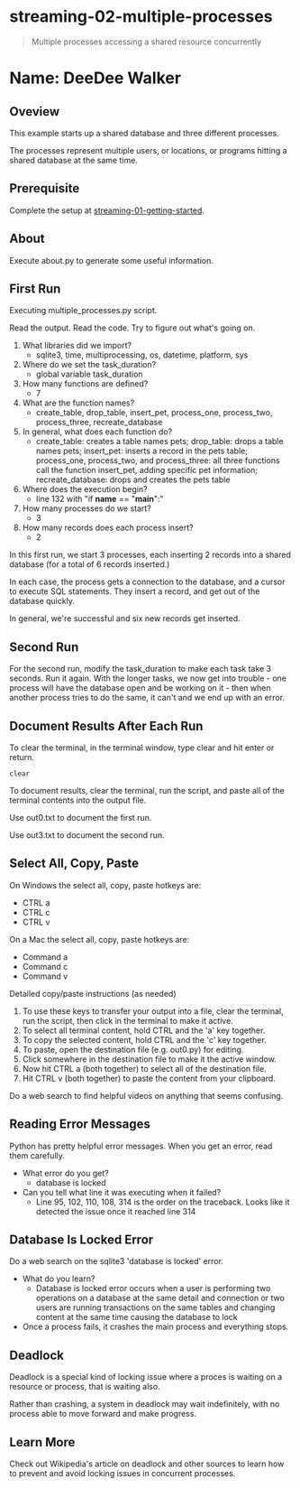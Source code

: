 # streaming-02-multiple-processes

> Multiple processes accessing a shared resource concurrently

# Name: DeeDee Walker

## Oveview

This example starts up a shared database and three different processes.

The processes represent multiple users, or locations, or programs 
hitting a shared database at the same time. 

## Prerequisite

Complete the setup at [streaming-01-getting-started](https://github.com/denisecase/streaming-01-getting-started).

## About

Execute about.py to generate some useful information.

## First Run

Executing multiple_processes.py script.

Read the output. Read the code. 
Try to figure out what's going on. 

1. What libraries did we import? 
    - sqlite3, time, multiprocessing, os, datetime, platform, sys
1. Where do we set the task_duration? 
    - global variable task_duration
1. How many functions are defined? 
    - 7
1. What are the function names? 
    - create_table, drop_table, insert_pet, process_one, process_two, process_three, recreate_database
1. In general, what does each function do? 
    - create_table: creates a table names pets; drop_table: drops a table names pets; insert_pet: inserts a record in the pets table; process_one, process_two, and process_three: all three functions call the function insert_pet, adding specific pet information; recreate_database: drops and creates the pets table
1. Where does the execution begin? 
    - line 132 with "if __name__ == "__main__":"
1. How many processes do we start? 
    - 3
1. How many records does each process insert? 
    - 2

In this first run, we start 3 processes, 
each inserting 2 records into a shared database 
(for a total of 6 records inserted.)

In each case, the process gets a connection to the database, 
and a cursor to execute SQL statements.
They insert a record, and get out of the database quickly.

In general, we're successful and six new records get inserted. 

## Second Run

For the second run, modify the task_duration to make each task take 3 seconds. Run it again. 
With the longer tasks, we now get into trouble - 
one process will have the database open and be working on it - 
then when another process tries to do the same, it can't and 
we end up with an error. 

## Document Results After Each Run

To clear the terminal, in the terminal window, type clear and hit enter or return. 

`clear`

To document results, clear the terminal, run the script, and paste all of the terminal contents into the output file.

Use out0.txt to document the first run. 

Use out3.txt to document the second run.

## Select All, Copy, Paste

On Windows the select all, copy, paste hotkeys are:

- CTRL a 
- CTRL c 
- CTRL v 

On a Mac the select all, copy, paste hotkeys are:

- Command a
- Command c
- Command v

Detailed copy/paste instructions (as needed)

1. To use these keys to transfer your output into a file, 
clear the terminal, run the script, then click in the terminal to make it active.
1. To select all terminal content, hold CTRL and the 'a' key together. 
1. To copy the selected content, hold CTRL and the 'c' key together. 
1. To paste, open the destination file (e.g. out0.py) for editing.
1. Click somewhere in the destination file to make it the active window.
1. Now hit CTRL a (both together) to select all of the destination file.
1. Hit CTRL v (both together) to paste the content from your clipboard.

Do a web search to find helpful videos on anything that seems confusing. 

## Reading Error Messages

Python has pretty helpful error messages. 
When you get an error, read them carefully. 

- What error do you get? 
    - database is locked
- Can you tell what line it was executing when it failed? 
    - Line 95, 102, 110, 108, 314 is the order on the traceback. Looks like it detected the issue once it reached line 314


## Database Is Locked Error

Do a web search on the sqlite3 'database is locked' error.

- What do you learn? 
    -   Database is locked error occurs when a user is performing two operations on a database at the same detail and connection or two users are running transactions on the same tables and changing content at the same time causing the database to lock
- Once a process fails, it crashes the main process and everything stops. 

## Deadlock

Deadlock is a special kind of locking issue where a proces 
is waiting on a resource or process, that is waiting also. 

Rather than crashing, a system in deadlock may wait indefinitely, 
with no process able to move forward and make progress.

## Learn More

Check out Wikipedia's article on deadlock and other sources to learn how to prevent and avoid locking issues in concurrent processes. 
